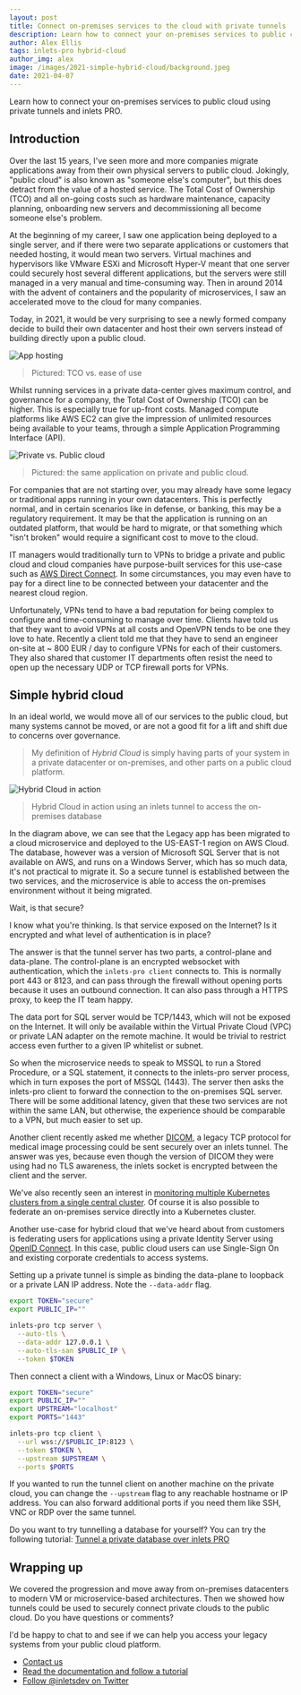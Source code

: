 ```yaml
---
layout: post
title: Connect on-premises services to the cloud with private tunnels
description: Learn how to connect your on-premises services to public cloud using private tunnels and inlets PRO.
author: Alex Ellis
tags: inlets-pro hybrid-cloud
author_img: alex
image: /images/2021-simple-hybrid-cloud/background.jpeg
date: 2021-04-07
---
```


Learn how to connect your on-premises services to public cloud using private tunnels and inlets PRO.

## Introduction

Over the last 15 years, I've seen more and more companies migrate applications away from their own physical servers to public cloud. Jokingly, "public cloud" is also known as "someone else's computer", but this does detract from the value of a hosted service. The Total Cost of Ownership (TCO) and all on-going costs such as hardware maintenance, capacity planning, onboarding new servers and decommissioning all become someone else's problem.

At the beginning of my career, I saw one application being deployed to a single server, and if there were two separate applications or customers that needed hosting, it would mean two servers. Virtual machines and hypervisors like VMware ESXi and Microsoft Hyper-V meant that one server could securely host several different applications, but the servers were still managed in a very manual and time-consuming way. Then in around 2014 with the advent of containers and the popularity of microservices, I saw an accelerated move to the cloud for many companies.

Today, in 2021, it would be very surprising to see a newly formed company decide to build their own datacenter and host their own servers instead of building directly upon a public cloud.

![App hosting](/images/2021-simple-hybrid-cloud/app-hosting.png)

> Pictured: TCO vs. ease of use

Whilst running services in a private data-center gives maximum control, and governance for a company, the Total Cost of Ownership (TCO) can be higher. This is especially true for up-front costs. Managed compute platforms like AWS EC2 can give the impression of unlimited resources being available to your teams, through a simple Application Programming Interface (API).

![Private vs. Public cloud](/images/2021-simple-hybrid-cloud/private-vs-public.jpg)

> Pictured: the same application on private and public cloud.

For companies that are not starting over, you may already have some legacy or traditional apps running in your own datacenters. This is perfectly normal, and in certain scenarios like in defense, or banking, this may be a regulatory requirement. It may be that the application is running on an outdated platform, that would be hard to migrate, or that something which "isn't broken" would require a significant cost to move to the cloud.

IT managers would traditionally turn to VPNs to bridge a private and public cloud and cloud companies have purpose-built services for this use-case such as [AWS Direct Connect](https://aws.amazon.com/directconnect/). In some circumstances, you may even have to pay for a direct line to be connected between your datacenter and the nearest cloud region.

Unfortunately, VPNs tend to have a bad reputation for being complex to configure and time-consuming to manage over time. Clients have told us that they want to avoid VPNs at all costs and OpenVPN tends to be one they love to hate. Recently a client told me that they have to send an engineer on-site at ~ 800 EUR / day to configure VPNs for each of their customers. They also shared that customer IT departments often resist the need to open up the necessary UDP or TCP firewall ports for VPNs.

## Simple hybrid cloud

In an ideal world, we would move all of our services to the public cloud, but many systems cannot be moved, or are not a good fit for a lift and shift due to concerns over governance.

> My definition of *Hybrid Cloud* is simply having parts of your system in a private datacenter or on-premises, and other parts on a public cloud platform.

![Hybrid Cloud in action](/images/2021-simple-hybrid-cloud/hybrid-in-action.jpg)
> Hybrid Cloud in action using an inlets tunnel to access the on-premises database

In the diagram above, we can see that the Legacy app has been migrated to a cloud microservice and deployed to the US-EAST-1 region on AWS Cloud. The database, however was a version of Microsoft SQL Server that is not available on AWS, and runs on a Windows Server, which has so much data, it's not practical to migrate it. So a secure tunnel is established between the two services, and the microservice is able to access the on-premises environment without it being migrated.

Wait, is that secure?

I know what you're thinking. Is that service exposed on the Internet? Is it encrypted and what level of authentication is in place?

The answer is that the tunnel server has two parts, a control-plane and data-plane. The control-plane is an encrypted websocket with authentication, which the `inlets-pro client` connects to. This is normally port 443 or 8123, and can pass through the firewall without opening ports because it uses an outbound connection. It can also pass through a HTTPS proxy, to keep the IT team happy.

The data port for SQL server would be TCP/1443, which will not be exposed on the Internet. It will only be available within the Virtual Private Cloud (VPC) or private LAN adapter on the remote machine. It would be trivial to restrict access even further to a given IP whitelist or subnet.

So when the microservice needs to speak to MSSQL to run a Stored Procedure, or a SQL statement, it connects to the inlets-pro server process, which in turn exposes the port of MSSQL (1443). The server then asks the inlets-pro client to forward the connection to the on-premises SQL server. There will be some additional latency, given that these two services are not within the same LAN, but otherwise, the experience should be comparable to a VPN, but much easier to set up.

Another client recently asked me whether [DICOM](https://en.wikipedia.org/wiki/DICOM), a legacy TCP protocol for medical image processing could be sent securely over an inlets tunnel. The answer was yes, because even though the version of DICOM they were using had no TLS awareness, the inlets socket is encrypted between the client and the server.

We've also recently seen an interest in [monitoring multiple Kubernetes clusters from a single central cluster](https://inlets.dev/blog/2020/12/15/multi-cluster-monitoring.html). Of course it is also possible to federate an on-premises service directly into a Kubernetes cluster.

Another use-case for hybrid cloud that we've heard about from customers is federating users for applications using a private Identity Server using [OpenID Connect](https://openid.net/connect/). In this case, public cloud users can use Single-Sign On and existing corporate credentials to access systems.

Setting up a private tunnel is simple as binding the data-plane to loopback or a private LAN IP address. Note the `--data-addr` flag.

```bash
export TOKEN="secure"
export PUBLIC_IP=""

inlets-pro tcp server \
  --auto-tls \
  --data-addr 127.0.0.1 \
  --auto-tls-san $PUBLIC_IP \
  --token $TOKEN
```

Then connect a client with a Windows, Linux or MacOS binary:

```bash
export TOKEN="secure"
export PUBLIC_IP=""
export UPSTREAM="localhost"
export PORTS="1443"

inlets-pro tcp client \
  --url wss://$PUBLIC_IP:8123 \
  --token $TOKEN \
  --upstream $UPSTREAM \
  --ports $PORTS
```

If you wanted to run the tunnel client on another machine on the private cloud, you can change the `--upstream` flag to any reachable hostname or IP address. You can also forward additional ports if you need them like SSH, VNC or RDP over the same tunnel.

Do you want to try tunnelling a database for yourself? You can try the following tutorial: [Tunnel a private database over inlets PRO](https://docs.inlets.dev/#/get-started/quickstart-tcp-database)

## Wrapping up

We covered the progression and move away from on-premises datacenters to modern VM or microservice-based architectures. Then we showed how tunnels could be used to securely connect private clouds to the public cloud. Do you have questions or comments?

I'd be happy to chat to and see if we can help you access your legacy systems from your public cloud platform.

* [Contact us](https://inlets.dev/contact)
* [Read the documentation and follow a tutorial](https://docs.inlets.dev/)
* [Follow @inletsdev on Twitter](https://twitter.com/inletsdev/)
